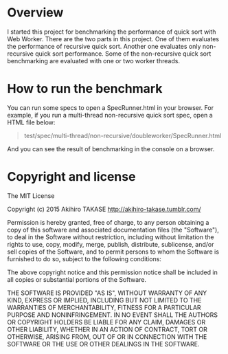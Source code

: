 # Overview
I started this project for benchmarking the performance of quick sort with Web Worker.
There are the two parts in this project. One of them evaluates the performance of recursive quick sort.
Another one evaluates only non-recursive quick sort performance.
Some of the non-recursive quick sort benchmarking are evaluated with one or two worker threads.

# How to run the benchmark
You can run some specs to open a SpecRunner.html in your browser.
For example, if you run a multi-thread non-recursive quick sort spec, open a HTML file below:

> test/spec/multi-thread/non-recursive/doubleworker/SpecRunner.html

And you can see the result of benchmarking in the console on a browser.

# Copyright and license
The MIT License

Copyright (c) 2015 Akihiro TAKASE http://akihiro-takase.tumblr.com/

Permission is hereby granted, free of charge, to any person obtaining a copy
of this software and associated documentation files (the "Software"), to deal
in the Software without restriction, including without limitation the rights
to use, copy, modify, merge, publish, distribute, sublicense, and/or sell
copies of the Software, and to permit persons to whom the Software is
furnished to do so, subject to the following conditions:

The above copyright notice and this permission notice shall be included in
all copies or substantial portions of the Software.

THE SOFTWARE IS PROVIDED "AS IS", WITHOUT WARRANTY OF ANY KIND, EXPRESS OR
IMPLIED, INCLUDING BUT NOT LIMITED TO THE WARRANTIES OF MERCHANTABILITY,
FITNESS FOR A PARTICULAR PURPOSE AND NONINFRINGEMENT. IN NO EVENT SHALL THE
AUTHORS OR COPYRIGHT HOLDERS BE LIABLE FOR ANY CLAIM, DAMAGES OR OTHER
LIABILITY, WHETHER IN AN ACTION OF CONTRACT, TORT OR OTHERWISE, ARISING FROM,
OUT OF OR IN CONNECTION WITH THE SOFTWARE OR THE USE OR OTHER DEALINGS IN
THE SOFTWARE.
